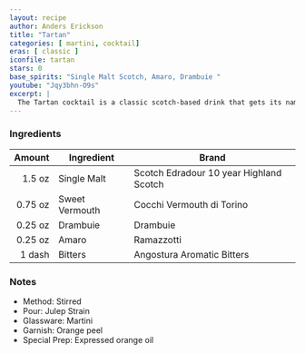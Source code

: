 ```yaml
---
layout: recipe
author: Anders Erickson
title: "Tartan"
categories: [ martini, cocktail]
eras: [ classic ]
iconfile: tartan
stars: 0
base_spirits: "Single Malt Scotch, Amaro, Drambuie "
youtube: "Jqy3bhn-O9s"
excerpt: |
  The Tartan cocktail is a classic scotch-based drink that gets its name from its warm, rich colors and complex flavors, reminiscent of the iconic Scottish fabric.
---
```


### Ingredients

|  Amount | Ingredient     | Brand                                   |
| ------: | -------------- | --------------------------------------- |
|  1.5 oz | Single Malt    | Scotch Edradour 10 year Highland Scotch |
| 0.75 oz | Sweet Vermouth | Cocchi Vermouth di Torino               |
| 0.25 oz | Drambuie       | Drambuie                                |
| 0.25 oz | Amaro          | Ramazzotti                              |
|  1 dash | Bitters        | Angostura Aromatic Bitters              |

### Notes

- Method: Stirred
- Pour: Julep Strain
- Glassware: Martini
- Garnish: Orange peel
- Special Prep: Expressed orange oil
